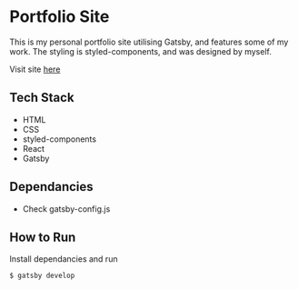 # Portfolio Site

This is my personal portfolio site utilising Gatsby, and features some of my work. The styling is styled-components, and was designed by myself.

Visit site [here](https://r0o.dev)

## Tech Stack
- HTML
- CSS
- styled-components
- React
- Gatsby

## Dependancies
- Check gatsby-config.js

## How to Run
Install dependancies and run

    $ gatsby develop
